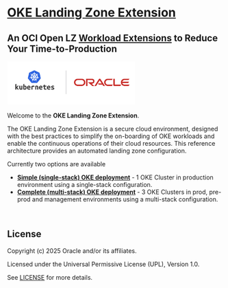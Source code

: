 # **[OKE Landing Zone Extension](#)**   <!-- omit from toc -->
## **An OCI Open LZ [Workload Extensions](#) to Reduce Your Time-to-Production** <!-- omit from toc -->

 <img src="../../commons/images/icon_oke.jpg" height="100">
&nbsp; 

Welcome to the **OKE Landing Zone Extension**.

The OKE Landing Zone Extension is a secure cloud environment, designed with the best practices to simplify the on-boarding of OKE workloads and enable the continuous operations of their cloud resources. This reference architecture provides an automated landing zone configuration.

Currently two options are available

- [**Simple (single-stack) OKE deployment**](./single-stack) - 1 OKE Cluster in production environment using a single-stack configuration.
- [**Complete (multi-stack) OKE deployment**](./multi-stack) - 3 OKE Clusters in prod, pre-prod and management environments using a multi-stack configuration. 

&nbsp;

## License <!-- omit from toc -->

Copyright (c) 2025 Oracle and/or its affiliates.

Licensed under the Universal Permissive License (UPL), Version 1.0.

See [LICENSE](/LICENSE.txt) for more details.
